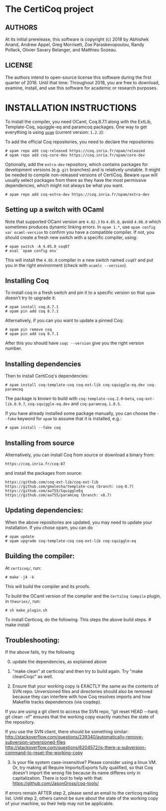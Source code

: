 The CertiCoq project
====================

AUTHORS
-------

At its initial prerelease, this software is copyright (c) 2018 by
Abhishek Anand, Andrew Appel, Greg Morrisett, Zoe Paraskevopoulou, Randy
Pollack, Olivier Savary Belanger, and Matthieu Sozeau.

LICENSE
-------

The authors intend to open-source license this software during the first
quarter of 2018.  Until that time: Throughout 2018, you are free to
download, examine, install, and use this software for academic or
research purposes.


INSTALLATION INSTRUCTIONS
=========================

  To install the compiler, you need OCaml, Coq.8.7.1 along with the
ExtLib, Template-Coq, squiggle-eq and paramcoq packages. One way to get
everything is using [`opam`](http://opam.ocaml.org) (current version:
`1.2.2`):

  To add the official Coq repositories, you need to declare the
repositories:

    # opam repo add coq-released https://coq.inria.fr/opam/released
    # opam repo add coq-core-dev https://coq.inria.fr/opam/core-dev

  Optionally, add the `extra-dev` repository, which contains packages
for development versions (e.g. `git` branches) and is relatively
unstable.  It might be needed to compile non-released versions of
CertiCoq. Beware `opam` will usually select packages from there as they
have the most permissive dependencies, which might not always be what
you want.

    # opam repo add coq-extra-dev https://coq.inria.fr/opam/extra-dev

Setting up a switch with OCaml
------------------------------

  Note that supported OCaml version are `4.02.3` to `4.05.0`, avoid
`4.06.0` which sometimes produces dynamic linking errors. In `opam 1.*`,
use `opam config var ocaml-version` to confirm you have a compatible
compiler. If not, you should create a fresh new switch with a specific
compiler, using:

    # opam switch -A 4.05.0 coq87
    # eval `opam config env`

  This will install the `4.05.0` compiler in a new switch named `coq87`
and put you in the right environment (check with `ocamlc --version`).

Installing Coq
--------------

  To install coq in a fresh switch and pin it to a specific version so
that `opam` doesn't try to upgrade it:

    # opam install coq.8.7.1
    # opam pin add coq 8.7.1

  Alternatively, if you can you want to update a pinned Coq:

    # opam pin remove coq
    # opam pin add coq 8.7.1

  After this you should have `coqc --version` give you the right version
number.

Installing dependencies
-----------------------

Then to install CertiCoq's dependencies:

    # opam install coq-template-coq coq-ext-lib coq-squiggle-eq.dev coq-paramcoq

The package is known to build with `coq-template-coq.2.0~beta`,
`coq-ext-lib.0.9.7`, `coq-squiggle-eq.dev` and `coq-paramcoq.1.0.5`.

If you have already installed some package manually, you can choose the
`--fake` keyword for `opam` to assume that it is installed, e.g.:

    # opam install --fake coq

Installing from source
----------------------
Alternatively, you can install Coq from source or download a binary from:

	https://coq.inria.fr/coq-87

and install the packages from source:

	https://github.com/coq-ext-lib/coq-ext-lib
	https://github.com/gmalecha/template-coq (branch: coq-8.7)
	https://github.com/aa755/SquiggleEq
	https://github.com/aa755/paramcoq (branch: v8.7)


Updating dependencies:
----------------------

When the above repositories are updated, you may need to update your installation.
If you chose opam, you can do

    # opam update
    # opam upgrade coq-template-coq coq-ext-lib coq-squiggle-eq 


Building the compiler:
----------------------
  At `certicoq/`, run:

    # make -j4 -k

  This will build the compiler and its proofs.

To build the OCaml version of the compiler and the
`CertiCoq Compile` plugin, in `theories/`, run:

    # sh make_plugin.sh

To install Certicoq, do the following. This steps the above build steps.
    # make install


Troubleshooting:
----------------------

If the above fails, try the following

0) update the dependencies, as explained above

1) "make clean" at certicoq/ and then try to build again. Try "make cleanCoqc" as well.

2) Ensure that your working copy is EXACTLY the same as the contents of SVN repo. Unversioned files and directories should also be removed because they can 
interfere with how Coq resolves imports and how Makefile tracks dependences (via coqdep).

If you are using a git client to access the SVN repo, "git reset HEAD --hard; git clean -xf" ensures that the working copy exactly matches the state of the repository.

If you use the SVN client, there should be something similar:
http://stackoverflow.com/questions/239340/automatically-remove-subversion-unversioned-files
http://stackoverflow.com/questions/6204572/is-there-a-subversion-command-to-reset-the-working-copy

3) Is your file system case-insensitive? Please consider using a linux VM. Or,  try making all Require Imports/Exports fully qualified,
so that Coq doesn't import the wrong file because its name differes only in capitalization.
There is tool to help with that:
https://github.com/JasonGross/coq-tools/


If errors remain AFTER step 2, please send an email to the certicoq mailing list.
Until step 2, others cannot be sure about the state of the working copy of your machine, so their help may not be applicable.

